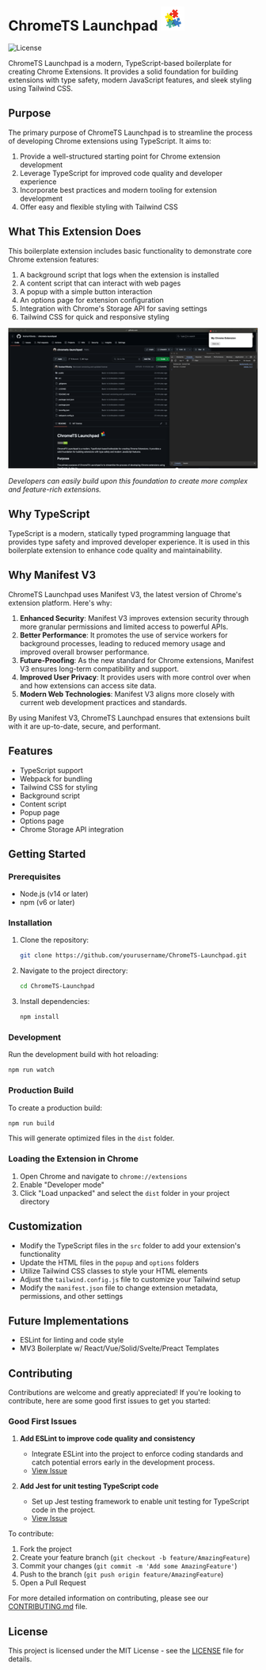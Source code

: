 # ChromeTS Launchpad ![Logo](public/icons/icon48.png)

![License](https://img.shields.io/github/license/roshanpshetty/ChromeTS-Launchpad)


ChromeTS Launchpad is a modern, TypeScript-based boilerplate for creating Chrome Extensions. It provides a solid foundation for building extensions with type safety, modern JavaScript features, and sleek styling using Tailwind CSS.

## Purpose

The primary purpose of ChromeTS Launchpad is to streamline the process of developing Chrome extensions using TypeScript. It aims to:

1. Provide a well-structured starting point for Chrome extension development
2. Leverage TypeScript for improved code quality and developer experience
3. Incorporate best practices and modern tooling for extension development
4. Offer easy and flexible styling with Tailwind CSS

## What This Extension Does

This boilerplate extension includes basic functionality to demonstrate core Chrome extension features:

1. A background script that logs when the extension is installed
2. A content script that can interact with web pages
3. A popup with a simple button interaction
4. An options page for extension configuration
5. Integration with Chrome's Storage API for saving settings
6. Tailwind CSS for quick and responsive styling

![Screeshot](public/demo.png)

*Developers can easily build upon this foundation to create more complex and feature-rich extensions.*

## Why TypeScript

TypeScript is a modern, statically typed programming language that provides type safety and improved developer experience. It is used in this boilerplate extension to enhance code quality and maintainability.

## Why Manifest V3

ChromeTS Launchpad uses Manifest V3, the latest version of Chrome's extension platform. Here's why:

1. **Enhanced Security**: Manifest V3 improves extension security through more granular permissions and limited access to powerful APIs.
2. **Better Performance**: It promotes the use of service workers for background processes, leading to reduced memory usage and improved overall browser performance.
3. **Future-Proofing**: As the new standard for Chrome extensions, Manifest V3 ensures long-term compatibility and support.
4. **Improved User Privacy**: It provides users with more control over when and how extensions can access site data.
5. **Modern Web Technologies**: Manifest V3 aligns more closely with current web development practices and standards.

By using Manifest V3, ChromeTS Launchpad ensures that extensions built with it are up-to-date, secure, and performant.

## Features

- TypeScript support
- Webpack for bundling
- Tailwind CSS for styling
- Background script
- Content script
- Popup page
- Options page
- Chrome Storage API integration

## Getting Started

### Prerequisites

- Node.js (v14 or later)
- npm (v6 or later)

### Installation

1. Clone the repository:
   ```bash
   git clone https://github.com/yourusername/ChromeTS-Launchpad.git
   ```

2. Navigate to the project directory:
   ```bash
   cd ChromeTS-Launchpad
   ```

3. Install dependencies:
   ```bash
   npm install
   ```

### Development

Run the development build with hot reloading:
```bash
npm run watch
```

### Production Build

To create a production build:
```bash
npm run build
```

This will generate optimized files in the `dist` folder.

### Loading the Extension in Chrome

1. Open Chrome and navigate to `chrome://extensions`
2. Enable "Developer mode"
3. Click "Load unpacked" and select the `dist` folder in your project directory

## Customization

- Modify the TypeScript files in the `src` folder to add your extension's functionality
- Update the HTML files in the `popup` and `options` folders
- Utilize Tailwind CSS classes to style your HTML elements
- Adjust the `tailwind.config.js` file to customize your Tailwind setup
- Modify the `manifest.json` file to change extension metadata, permissions, and other settings

## Future Implementations

- ESLint for linting and code style
- MV3 Boilerplate w/ React/Vue/Solid/Svelte/Preact Templates

## Contributing

Contributions are welcome and greatly appreciated! If you're looking to contribute, here are some good first issues to get you started:

### Good First Issues

1. **Add ESLint to improve code quality and consistency**
   - Integrate ESLint into the project to enforce coding standards and catch potential errors early in the development process.
   - [View Issue](https://github.com/RoshanPShetty/ChromeTS-Launchpad/issues/[ISSUE_NUMBER])

2. **Add Jest for unit testing TypeScript code**
   - Set up Jest testing framework to enable unit testing for TypeScript code in the project.
   - [View Issue](https://github.com/RoshanPShetty/ChromeTS-Launchpad/issues/[ISSUE_NUMBER])

To contribute:

1. Fork the project
2. Create your feature branch (`git checkout -b feature/AmazingFeature`)
3. Commit your changes (`git commit -m 'Add some AmazingFeature'`)
4. Push to the branch (`git push origin feature/AmazingFeature`)
5. Open a Pull Request

For more detailed information on contributing, please see our [CONTRIBUTING.md](CONTRIBUTING.md) file.

## License

This project is licensed under the MIT License - see the [LICENSE](LICENSE) file for details.
